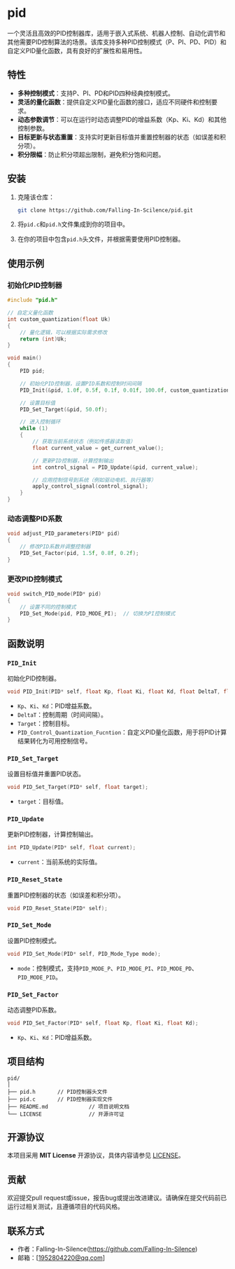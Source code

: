 
# pid

一个灵活且高效的PID控制器库，适用于嵌入式系统、机器人控制、自动化调节和其他需要PID控制算法的场景。该库支持多种PID控制模式（P、PI、PD、PID）和自定义PID量化函数，具有良好的扩展性和易用性。

## 特性

- **多种控制模式**：支持P、PI、PD和PID四种经典控制模式。
- **灵活的量化函数**：提供自定义PID量化函数的接口，适应不同硬件和控制要求。
- **动态参数调节**：可以在运行时动态调整PID的增益系数（Kp、Ki、Kd）和其他控制参数。
- **目标更新与状态重置**：支持实时更新目标值并重置控制器的状态（如误差和积分项）。
- **积分限幅**：防止积分项超出限制，避免积分饱和问题。

## 安装

1. 克隆该仓库：

   ```bash
   git clone https://github.com/Falling-In-Scilence/pid.git
   ```

2. 将`pid.c`和`pid.h`文件集成到你的项目中。

3. 在你的项目中包含`pid.h`头文件，并根据需要使用PID控制器。

## 使用示例

### 初始化PID控制器

```c
#include "pid.h"

// 自定义量化函数
int custom_quantization(float Uk)
{
    // 量化逻辑，可以根据实际需求修改
    return (int)Uk;
}

void main()
{
    PID pid;

    // 初始化PID控制器，设置PID系数和控制时间间隔
    PID_Init(&pid, 1.0f, 0.5f, 0.1f, 0.01f, 100.0f, custom_quantization);

    // 设置目标值
    PID_Set_Target(&pid, 50.0f);

    // 进入控制循环
    while (1)
    {
        // 获取当前系统状态（例如传感器读取值）
        float current_value = get_current_value();

        // 更新PID控制器，计算控制输出
        int control_signal = PID_Update(&pid, current_value);

        // 应用控制信号到系统（例如驱动电机、执行器等）
        apply_control_signal(control_signal);
    }
}
```

### 动态调整PID系数

```c
void adjust_PID_parameters(PID* pid)
{
    // 修改PID系数并调整控制器
    PID_Set_Factor(pid, 1.5f, 0.8f, 0.2f);
}
```

### 更改PID控制模式

```c
void switch_PID_mode(PID* pid)
{
    // 设置不同的控制模式
    PID_Set_Mode(pid, PID_MODE_PI);  // 切换为PI控制模式
}
```

## 函数说明

### `PID_Init`
初始化PID控制器。

```c
void PID_Init(PID* self, float Kp, float Ki, float Kd, float DeltaT, float Target, int (*PID_Control_Quantization_Fucntion)(float Uk));
```
- `Kp`、`Ki`、`Kd`：PID增益系数。
- `DeltaT`：控制周期（时间间隔）。
- `Target`：控制目标。
- `PID_Control_Quantization_Fucntion`：自定义PID量化函数，用于将PID计算结果转化为可用控制信号。

### `PID_Set_Target`
设置目标值并重置PID状态。

```c
void PID_Set_Target(PID* self, float target);
```
- `target`：目标值。

### `PID_Update`
更新PID控制器，计算控制输出。

```c
int PID_Update(PID* self, float current);
```
- `current`：当前系统的实际值。

### `PID_Reset_State`
重置PID控制器的状态（如误差和积分项）。

```c
void PID_Reset_State(PID* self);
```

### `PID_Set_Mode`
设置PID控制模式。

```c
void PID_Set_Mode(PID* self, PID_Mode_Type mode);
```
- `mode`：控制模式，支持`PID_MODE_P`、`PID_MODE_PI`、`PID_MODE_PD`、`PID_MODE_PID`。

### `PID_Set_Factor`
动态调整PID系数。

```c
void PID_Set_Factor(PID* self, float Kp, float Ki, float Kd);
```
- `Kp`、`Ki`、`Kd`：PID增益系数。

## 项目结构

```
pid/
│
├── pid.h       // PID控制器头文件
├── pid.c       // PID控制器实现文件
├── README.md             // 项目说明文档
└── LICENSE               // 开源许可证
```

## 开源协议

本项目采用 **MIT License** 开源协议，具体内容请参见 [LICENSE](LICENSE)。

## 贡献

欢迎提交pull request或issue，报告bug或提出改进建议。请确保在提交代码前已运行过相关测试，且遵循项目的代码风格。

## 联系方式

- 作者：Falling-In-Silence(https://github.com/Falling-In-Silence)
- 邮箱：[1952804220@qq.com]
